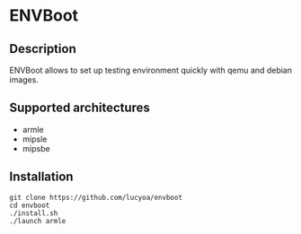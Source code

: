 # ENVBoot

## Description
ENVBoot allows to set up testing environment quickly with qemu and debian images.

## Supported architectures
* armle
* mipsle
* mipsbe

## Installation 
```
git clone https://github.com/lucyoa/envboot
cd envboot
./install.sh
./launch armle
```
